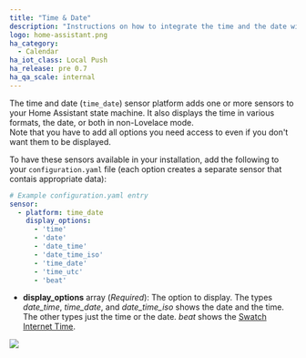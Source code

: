 ```yaml
---
title: "Time & Date"
description: "Instructions on how to integrate the time and the date within Home Assistant."
logo: home-assistant.png
ha_category:
  - Calendar
ha_iot_class: Local Push
ha_release: pre 0.7
ha_qa_scale: internal
---
```


The time and date (`time_date`) sensor platform adds one or more sensors to your Home Assistant state machine.
It also displays the time in various formats, the date, or both in non-Lovelace mode.  
Note that you have to add all options you need access to even if you don't want them to be displayed.

To have these sensors available in your installation, add the following to your `configuration.yaml` file (each option creates a separate sensor that contais appropriate data):

```yaml
# Example configuration.yaml entry
sensor:
  - platform: time_date
    display_options:
      - 'time'
      - 'date'
      - 'date_time'
      - 'date_time_iso'
      - 'time_date'
      - 'time_utc'
      - 'beat'
```

- **display_options** array (*Required*): The option to display. The types *date_time*, *time_date*, and *date_time_iso* shows the date and the time. The other types just the time or the date. *beat* shows the [Swatch Internet Time](https://www.swatch.com/en_us/internet-time).

<p class='img'>
  <img src='{{site_root}}/images/screenshots/time_date.png' />
</p>
